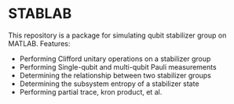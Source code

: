 # STABLAB
This repository is a package for simulating qubit stabilizer group on MATLAB.
Features:
- Performing Clifford unitary operations on a stabilizer group
- Performing Single-qubit and multi-qubit Pauli measurements
- Determining the relationship between two stabilizer groups
- Determining the subsystem entropy of a stabilizer state
- Performing partial trace, kron product, et al.
